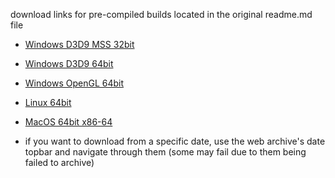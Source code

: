 download links for pre-compiled builds located in the original readme.md file

* [Windows D3D9 MSS 32bit](http://web.archive.org/web/20210906124231/https://pipelines.actions.githubusercontent.com/RObV8RQ98Fqa8pTYlXzimln15Sr17Cd7PMD280avFvPw0rRe1Q/_apis/pipelines/1/runs/7494/signedartifactscontent?artifactName=re3_Release_win-x86-librw_d3d9-mss&urlExpires=2021-09-06T12%3A43%3A28.8569452Z&urlSigningMethod=HMACV1&urlSignature=RmKfIsCBgySGW4gBWQwVz1bP2w1pKoRg%2FPVcyjQdm28%3D)
* [Windows D3D9 64bit](http://web.archive.org/web/20210906124346/https://pipelines.actions.githubusercontent.com/RObV8RQ98Fqa8pTYlXzimln15Sr17Cd7PMD280avFvPw0rRe1Q/_apis/pipelines/1/runs/7493/signedartifactscontent?artifactName=re3_Release_win-amd64-librw_d3d9-oal&urlExpires=2021-09-06T12%3A44%3A44.9629656Z&urlSigningMethod=HMACV1&urlSignature=1ciTNNlUJaRfdxxD1imc9ZQk34Hs15ot0qrQwh56ByU%3D)
* [Windows OpenGL 64bit](http://web.archive.org/web/20210906151114/https://pipelines.actions.githubusercontent.com/RObV8RQ98Fqa8pTYlXzimln15Sr17Cd7PMD280avFvPw0rRe1Q/_apis/pipelines/1/runs/7493/signedartifactscontent?artifactName=re3_Release_win-amd64-librw_gl3_glfw-oal&urlExpires=2021-09-06T15%3A12%3A13.6333905Z&urlSigningMethod=HMACV1&urlSignature=tYyJfhLN1bFE4Ie6jhsyir8oMyX6zRz9DvbF4RUqV9I%3D)
* [Linux 64bit](http://web.archive.org/web/20210906151229/https://pipelines.actions.githubusercontent.com/RObV8RQ98Fqa8pTYlXzimln15Sr17Cd7PMD280avFvPw0rRe1Q/_apis/pipelines/1/runs/7495/signedartifactscontent?artifactName=ubuntu-18.04-gl3&urlExpires=2021-09-06T15%3A13%3A27.9590522Z&urlSigningMethod=HMACV1&urlSignature=L1enIY318IIsAbSfLtEQeMkzcvtGU3RF42hAjRdcuAE%3D)
* [MacOS 64bit x86-64](http://web.archive.org/web/20210906151521/https://pipelines.actions.githubusercontent.com/RObV8RQ98Fqa8pTYlXzimln15Sr17Cd7PMD280avFvPw0rRe1Q/_apis/pipelines/1/runs/7495/signedartifactscontent?artifactName=macos-latest-gl3&urlExpires=2021-09-06T15%3A16%3A20.5759415Z&urlSigningMethod=HMACV1&urlSignature=OhB3zfY6eNh5GOSFAx0ocNfZ%2FNsZ6Ac28Usik7XkApc%3D)

* if you want to download from a specific date, use the web archive's date topbar and navigate through them (some may fail due to them being failed to archive)
